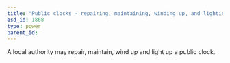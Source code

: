 ```yaml
---
title: "Public clocks - repairing, maintaining, winding up, and lighting"
esd_id: 1868
type: power
parent_id:  
---
```


A local authority may repair, maintain, wind up and light up a public clock.


